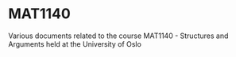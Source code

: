 # MAT1140
Various documents related to the course MAT1140 - Structures and Arguments held at the University of Oslo

